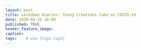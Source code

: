 ```yaml
---
layout: post
title: Lockdown Diaries: Young Creatives take on COVID-19
date: 2020-04-25 16:09
published: TRUE
header_feature_image:
caption:
tags:    # use [tag1,tag2]
---
```

